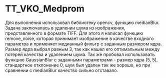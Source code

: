 # TT_VKO_Medprom

Для выполнения использовал библиотеку opencv, функцию medianBlur. Задача заключалась в удалении шума из изображения, представленного в формате TIFF. Для этого я написал функцию remove_noise, которая принимает изображение в качестве входного параметра и применяет медианный фильтр с заданным размером ядра. Размер ядра выбрал равным 3, так как нашел его оптимальным между потерей качества и удалением шума. Так же пробовал использовать функцию GaussianBlur с заданными параметрами - размер ядра (5, 5), стандартное отклонение 0, шум был удален так же хорошо, но при сравнении с medianBlur качество сильно отставало.
